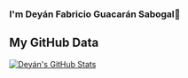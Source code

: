 ### I'm Deyán Fabricio Guacarán Sabogal🦇

## My GitHub Data

[![Deyán's GitHub Stats](https://github-readme-stats.vercel.app/api?username=deyanfgsdev&theme=tokyonight&show_icons=true)](https://github.com/deyanfgsdev/github-readme-stats)


